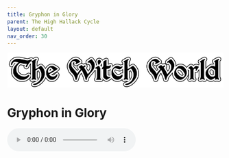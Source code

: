 ```yaml
---
title: Gryphon in Glory
parent: The High Hallack Cycle
layout: default
nav_order: 30
---
```


![Witch World](../../assets/img/swiat_czarownic.png "Witch World")

# Gryphon in Glory

<audio controls>
	 <source src="../../assets/mp3/godai_w_swiecie_czarownic_odcinek_11.mp3" type="audio/mpeg">
		Your browser does not support the audio element.
</audio>
